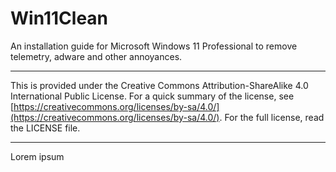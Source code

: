 # Win11Clean
An installation guide for Microsoft Windows 11 Professional to remove telemetry, adware and other annoyances.

- - - - - 

This is provided under the Creative Commons Attribution-ShareAlike 4.0 International Public License.  For a quick summary of the license, see [https://creativecommons.org/licenses/by-sa/4.0/](https://creativecommons.org/licenses/by-sa/4.0/).  For the full license, read the LICENSE file.

- - - - -

Lorem ipsum
